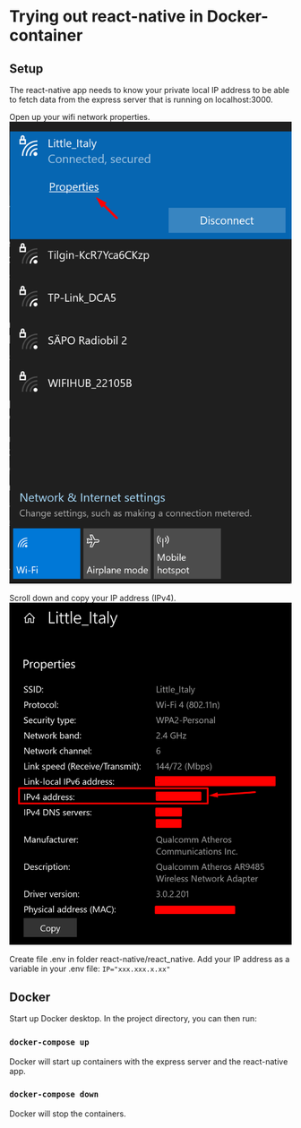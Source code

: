# Trying out react-native in Docker-container

## Setup

The react-native app needs to know your private local IP address to be able to fetch data from the express server that is running on localhost:3000.

Open up your wifi network properties.
![Properties of your wifi network](/react-native/react_native/assets/2.png)

Scroll down and copy your IP address (IPv4).
![List of properties](/react-native/react_native/assets/3.png)

Create file .env in folder react-native/react_native.
Add your IP address as a variable in your .env file:
`IP="xxx.xxx.x.xx"`

## Docker
Start up Docker desktop.
In the project directory, you can then run:

### `docker-compose up`
Docker will start up containers with the express server and the react-native app.

### `docker-compose down`
Docker will stop the containers.